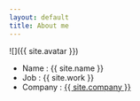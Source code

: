 ```yaml
---
layout: default
title: About me
---
```


![]({{ site.avatar }})

* Name : {{ site.name }}
* Job : {{ site.work }}
* Company : [{{ site.company }}](https://dataegret.com)

